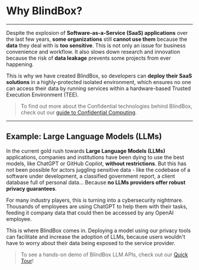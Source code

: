 # Why BlindBox?
________________

Despite the explosion of **Software-as-a-Service (SaaS) applications** over the last few years, **some organizations** still **cannot use them** because the **data** they deal with is **too sensitive**. This is not only an issue for business convenience and workflow. It also slows down research and innovation because the risk of **data leakage** prevents some projects from ever happening. 

This is why we have created BlindBox, so developers can **deploy their SaaS solutions** in a highly-protected isolated environment, which ensures no one can access their data by running services within a hardware-based Trusted Execution Environment (TEE).

> To find out more about the Confidential technologies behind BlindBox, check out our [guide to Confidential Computing](./confidential_computing.md).

___________________________________________

## Example: Large Language Models (LLMs)

In the current gold rush towards **Large Language Models (LLMs)** applications, companies and institutions have been dying to use the best models, like ChatGPT or GitHub Copilot, **without restrictions**. But this has not been possible for actors juggling sensitive data - like the codebase of a software under development, a classified government report, a client database full of personal data... Because **no LLMs providers offer robust privacy guarantees**. 

For many industry players, this is turning into a cybersecurity nightmare. Thousands of employees are using ChatGPT to help them with their tasks, feeding it company data that could then be accessed by any OpenAI employee. 

This is where BlindBox comes in. Deploying a model using our privacy tools can facilitate and increase the adoption of LLMs, because users wouldn't have to worry about their data being exposed to the service provider. 

> To see a hands-on demo of BlindBox LLM APIs, check out our [Quick Tour](./quick-tour.ipynb)!
